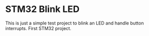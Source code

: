 # STM32 Blink LED

This is just a simple test project to blink an LED and handle button interrupts. First STM32 project.